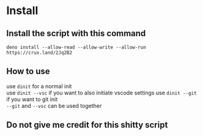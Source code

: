 # Install

## Install the script with this command

`deno install --allow-read --allow-write --allow-run https://crux.land/2Jq2B2`

## How to use

use `dinit` for a normal init  
use `dinit --vsc` if you want to also initiate vscode settings
use `dinit --git` if you want to git init  
`--git` and `--vsc` can be used together  

## Do not give me credit for this shitty script
